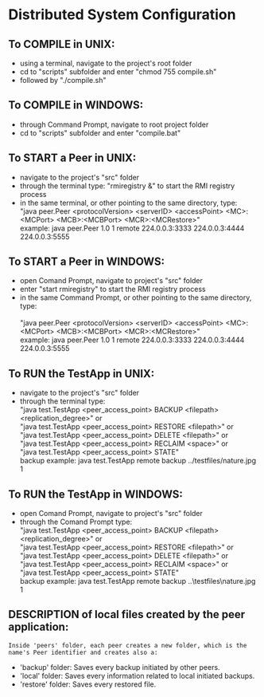 # Distributed System Configuration #

## To COMPILE in UNIX: ##

 * using a terminal, navigate to the project's root folder
 * cd to "scripts" subfolder and enter "chmod 755 compile.sh"	
 * followed by "./compile.sh"

## To COMPILE in WINDOWS: ##

 * through Command Prompt, navigate to root project folder
 * cd to "scripts" subfolder and enter "compile.bat"	

## To START a Peer in UNIX: ##

 * navigate to the project's "src" folder
 * through the terminal type: "rmiregistry &" to start the RMI registry process
 * in the same terminal, or other pointing to the same directory, type:	
		<br/>"java peer.Peer \<protocolVersion> \<serverID> \<accessPoint> \<MC>:\<MCPort> \<MCB>:\<MCBPort> \<MCR>:\<MCRestore>"
	<br/>example: java peer.Peer 1.0 1 remote 224.0.0.3:3333 224.0.0.3:4444 224.0.0.3:5555

## To START a Peer in WINDOWS: ##

 * open Comand Prompt, navigate to project's "src" folder
 * enter "start rmiregistry" to start the RMI registry process
 * in the same Command Prompt, or other pointing to the same directory, type:	
		<br/>"java peer.Peer \<protocolVersion> \<serverID> \<accessPoint> \<MC>:\<MCPort> \<MCB>:\<MCBPort> \<MCR>:\<MCRestore>"
	<br/>example: java peer.Peer 1.0 1 remote 224.0.0.3:3333 224.0.0.3:4444 224.0.0.3:5555

## To RUN the TestApp in UNIX: ##

 * navigate to the project's "src" folder
 * through the terminal type:
		<br/>"java test.TestApp <peer_access_point> BACKUP \<filepath> <replication_degree>" or
		<br/>"java test.TestApp <peer_access_point> RESTORE \<filepath>" or
		<br/>"java test.TestApp <peer_access_point> DELETE \<filepath>" or
		<br/>"java test.TestApp <peer_access_point> RECLAIM \<space>" or
		<br/>"java test.TestApp <peer_access_point> STATE" 
	<br/>backup example: java test.TestApp remote backup ../testfiles/nature.jpg 1
    
## To RUN the TestApp in WINDOWS: ##

 * open Comand Prompt, navigate to project's "src" folder
 * through the Comand Prompt type:
		<br/>"java test.TestApp <peer_access_point> BACKUP \<filepath> \<replication_degree>" or
		<br/>"java test.TestApp <peer_access_point> RESTORE \<filepath>" or
		<br/>"java test.TestApp <peer_access_point> DELETE \<filepath>" or
		<br/>"java test.TestApp <peer_access_point> RECLAIM \<space>" or
		<br/>"java test.TestApp <peer_access_point> STATE" 
	<br/>backup example: java test.TestApp remote backup ..\testfiles\nature.jpg 1

## DESCRIPTION of local files created by the peer application: ##

	Inside 'peers' folder, each peer creates a new folder, which is the name's Peer identifier and creates also a:

 * 'backup' folder: Saves every backup initiated by other peers.
 * 'local' folder: Saves every information related to local initiated backups.
 * 'restore' folder: Saves every restored file.
